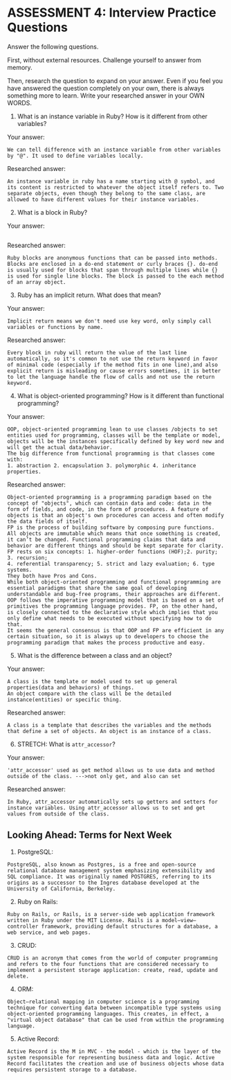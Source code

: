 # ASSESSMENT 4: Interview Practice Questions
Answer the following questions.

First, without external resources. Challenge yourself to answer from memory.

Then, research the question to expand on your answer. Even if you feel you have answered the question completely on your own, there is always something more to learn. Write your researched answer in your OWN WORDS.  

1. What is an instance variable in Ruby? How is it different from other variables?
  
  Your answer: 
  ```
  We can tell difference with an instance variable from other variables by "@". It used to define variables locally.
  ```
  Researched answer:
  ```
  An instance variable in ruby has a name starting with @ symbol, and its content is restricted to whatever the object itself refers to. Two separate objects, even though they belong to the same class, are allowed to have different values for their instance variables.
  ```

2. What is a block in Ruby?
  
  Your answer: 
  ```A block in Ruby stand for a paragraph of code which has certain function. Ruby syntax use block rather than punctuation.
  ```
  Researched answer:
  ```
  Ruby blocks are anonymous functions that can be passed into methods. Blocks are enclosed in a do-end statement or curly braces {}. do-end is usually used for blocks that span through multiple lines while {} is used for single line blocks. The block is passed to the each method of an array object.
  ```

3. Ruby has an implicit return. What does that mean?
  
  Your answer: 
  ```
  Implicit return means we don't need use key word, only simply call variables or functions by name.
  ```
  Researched answer:
  ```
  Every block in ruby will return the value of the last line automatically, so it's common to not use the return keyword in favor of minimal code (especially if the method fits in one line),and also explicit return is misleading or cause errors sometimes, it is better to let the language handle the flow of calls and not use the return keyword.
  ```

4. What is object-oriented programming? How is it different than functional programming?
  
  Your answer:
  ```
  OOP, object-oriented programming lean to use classes /objects to set entities used for programming, classes will be the template or model, objects will be the instances specifically defined by key word new and will get the actual data/behavior. 
  The big difference from functional programming is that classes come with: 
  1. abstraction 2. encapsulation 3. polymorphic 4. inheritance properties. 
  ```
  Researched answer:
  ```
  Object-oriented programming is a programming paradigm based on the concept of "objects", which can contain data and code: data in the form of fields, and code, in the form of procedures. A feature of objects is that an object's own procedures can access and often modify the data fields of itself.
  FP is the process of building software by composing pure functions. All objects are immutable which means that once something is created, it can’t be changed. Functional programming claims that data and behavior are different things and should be kept separate for clarity.
  FP rests on six concepts: 1. higher-order functions (HOF);2. purity; 3. recursion; 
  4. referential transparency; 5. strict and lazy evaluation; 6. type systems.
  They both have Pros and Cons.
  While both object-oriented programming and functional programming are essential paradigms that share the same goal of developing understandable and bug-free programs, their approaches are different. OOP follows the imperative programming model that is based on a set of primitives the programming language provides. FP, on the other hand, is closely connected to the declarative style which implies that you only define what needs to be executed without specifying how to do that.
  It seems the general consensus is that OOP and FP are efficient in any certain situation, so it is always up to developers to choose the programming paradigm that makes the process productive and easy. 
  ```

5. What is the difference between a class and an object?
  
  Your answer: 
  ```
  A class is the template or model used to set up general properties(data and behaviors) of things.
  An object compare with the class will be the detailed instance(entities) or specific thing.
  ```
  Researched answer:
  ```
  A class is a template that describes the variables and the methods that define a set of objects. An object is an instance of a class.
  ```

6. STRETCH: What is `attr_accessor`?

  Your answer: 
  ```
  'attr_accessor' used as get method allows us to use data and method outside of the class. --->not only get, and also can set
  ``` 
  Researched answer:
  ```
  In Ruby, attr_accessor automatically sets up getters and setters for instance variables. Using attr_accessor allows us to set and get values from outside of the class.
  ```

## Looking Ahead: Terms for Next Week

1. PostgreSQL:
```
PostgreSQL, also known as Postgres, is a free and open-source relational database management system emphasizing extensibility and SQL compliance. It was originally named POSTGRES, referring to its origins as a successor to the Ingres database developed at the University of California, Berkeley.
```

2. Ruby on Rails:
```
Ruby on Rails, or Rails, is a server-side web application framework written in Ruby under the MIT License. Rails is a model–view–controller framework, providing default structures for a database, a web service, and web pages.
```

3. CRUD:
```
CRUD is an acronym that comes from the world of computer programming and refers to the four functions that are considered necessary to implement a persistent storage application: create, read, update and delete.
```

4. ORM:
```
Object–relational mapping in computer science is a programming technique for converting data between incompatible type systems using object-oriented programming languages. This creates, in effect, a "virtual object database" that can be used from within the programming language.
```

5. Active Record:
```
Active Record is the M in MVC - the model - which is the layer of the system responsible for representing business data and logic. Active Record facilitates the creation and use of business objects whose data requires persistent storage to a database.
```
